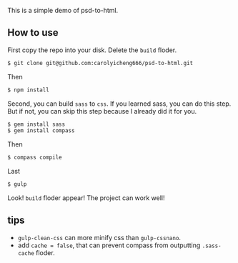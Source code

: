 ﻿This is a simple demo of psd-to-html.

## How to use

First copy the repo into your disk. Delete the `build` floder.

```bash
$ git clone git@github.com:carolyicheng666/psd-to-html.git
```

Then 

```bash
$ npm install
```

Second, you can build `sass` to `css`. If you learned sass, you can do this step. But if not, you can skip this step because I already did it for you.

```bash
$ gem install sass
$ gem install compass
```

Then

```bash
$ compass compile
```

Last

```bash
$ gulp
```

Look! `build` floder appear! The project can work well!

tips
----

- `gulp-clean-css` can more minify css than `gulp-cssnano`.
- add `cache = false`, that can prevent compass from outputting `.sass-cache` floder.

